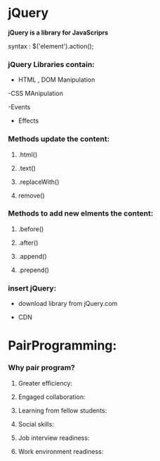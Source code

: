 # jQuery 

**jQuery is a library for JavaScriprs**

syntax :     $('element').action(); 


### jQuery Libraries contain:

- HTML , DOM Manipulation

-CSS MAnipulation

-Events

- Effects

### Methods update the content:

1. .html()

2. .text()

3. .replaceWith()

4. remove()

### Methods to add new elments the content:




1. .before()

2. .after()

3. .append()

4. .prepend()


### insert jQuery:

- download library from jQuery.com

- CDN


# PairProgramming:

### Why pair program?

1. Greater efficiency:

2. Engaged collaboration:

3. Learning from fellow students:

4. Social skills:

5. Job interview readiness:

6. Work environment readiness:


